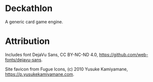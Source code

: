 Deckathlon
==========

A generic card game engine.





Attribution
===========



Includes font DejaVu Sans, CC BY-NC-ND 4.0,
https://github.com/web-fonts/dejavu-sans.

Site favicon from Fugue Icons,
(c) 2010 Yusuke Kamiyamane, https://p.yusukekamiyamane.com.
